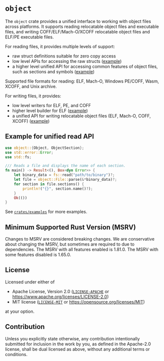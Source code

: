 # `object`

The `object` crate provides a unified interface to working with object files
across platforms. It supports reading relocatable object files and executable files,
and writing COFF/ELF/Mach-O/XCOFF relocatable object files and ELF/PE executable files.

For reading files, it provides multiple levels of support:

* raw struct definitions suitable for zero copy access
* low level APIs for accessing the raw structs ([example](crates/examples/src/readobj/))
* a higher level unified API for accessing common features of object files, such
  as sections and symbols ([example](crates/examples/src/objdump.rs))

Supported file formats for reading: ELF, Mach-O, Windows PE/COFF, Wasm, XCOFF, and Unix archive.

For writing files, it provides:

* low level writers for ELF, PE, and COFF
* higher level builder for ELF ([example](crates/rewrite/src))
* a unified API for writing relocatable object files (ELF, Mach-O, COFF, XCOFF)
  ([example](crates/examples/src/bin/simple_write.rs))

## Example for unified read API
```rust
use object::{Object, ObjectSection};
use std::error::Error;
use std::fs;

/// Reads a file and displays the name of each section.
fn main() -> Result<(), Box<dyn Error>> {
    let binary_data = fs::read("path/to/binary")?;
    let file = object::File::parse(&*binary_data)?;
    for section in file.sections() {
        println!("{}", section.name()?);
    }
    Ok(())
}
```

See [`crates/examples`](crates/examples) for more examples.

## Minimum Supported Rust Version (MSRV)

Changes to MSRV are considered breaking changes. We are conservative about changing the MSRV,
but sometimes are required to due to dependencies. The MSRV with all features enabled is 1.81.0.
The MSRV with some features disabled is 1.65.0.

## License

Licensed under either of

  * Apache License, Version 2.0 ([`LICENSE-APACHE`](./LICENSE-APACHE) or https://www.apache.org/licenses/LICENSE-2.0)
  * MIT license ([`LICENSE-MIT`](./LICENSE-MIT) or https://opensource.org/licenses/MIT)

at your option.

## Contribution

Unless you explicitly state otherwise, any contribution intentionally submitted
for inclusion in the work by you, as defined in the Apache-2.0 license, shall be
dual licensed as above, without any additional terms or conditions.
